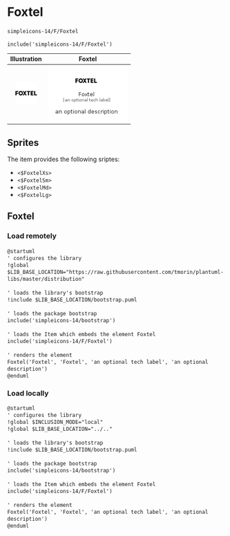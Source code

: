 # Foxtel


```text
simpleicons-14/F/Foxtel
```

```text
include('simpleicons-14/F/Foxtel')
```



| Illustration | Foxtel |
| :---: | :---: |
| ![illustration for Illustration](../../simpleicons-14/F/Foxtel.png) | ![illustration for Foxtel](../../simpleicons-14/F/Foxtel.Local.png) |



## Sprites
The item provides the following sriptes:

- `<$FoxtelXs>`
- `<$FoxtelSm>`
- `<$FoxtelMd>`
- `<$FoxtelLg>`





## Foxtel

### Load remotely
```plantuml
@startuml
' configures the library
!global $LIB_BASE_LOCATION="https://raw.githubusercontent.com/tmorin/plantuml-libs/master/distribution"

' loads the library's bootstrap
!include $LIB_BASE_LOCATION/bootstrap.puml

' loads the package bootstrap
include('simpleicons-14/bootstrap')

' loads the Item which embeds the element Foxtel
include('simpleicons-14/F/Foxtel')

' renders the element
Foxtel('Foxtel', 'Foxtel', 'an optional tech label', 'an optional description')
@enduml
```

### Load locally
```plantuml
@startuml
' configures the library
!global $INCLUSION_MODE="local"
!global $LIB_BASE_LOCATION="../.."

' loads the library's bootstrap
!include $LIB_BASE_LOCATION/bootstrap.puml

' loads the package bootstrap
include('simpleicons-14/bootstrap')

' loads the Item which embeds the element Foxtel
include('simpleicons-14/F/Foxtel')

' renders the element
Foxtel('Foxtel', 'Foxtel', 'an optional tech label', 'an optional description')
@enduml
```

